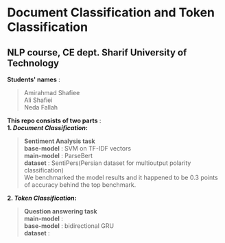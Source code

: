 # Document Classification and Token Classification
## NLP course, CE dept. Sharif University of Technology<br/>

**Students' names** :
>Amirahmad Shafiee<br/>
>Ali Shafiei<br/>
>Neda Fallah<br/>

**This repo consists of two parts** : <br/>
**1.  *Document Classification*:**  <br/> 
>**Sentiment Analysis task**<br/>
>**base-model** : SVM on TF-IDF vectors<br/>
>**main-model** : ParseBert<br/>
>**dataset** : SentiPers(Persian dataset for multioutput polarity classification)<br/>
>We benchmarked the model results and it happened to be 0.3 points of accuracy behind the top benchmark.<br/>

**2.  *Token Classification*:** <br/>
>**Question answering task**<br/>
>**main-model** :<br/>
>**base-model** : bidirectional GRU<br/>
>**dataset** : <br/>  
